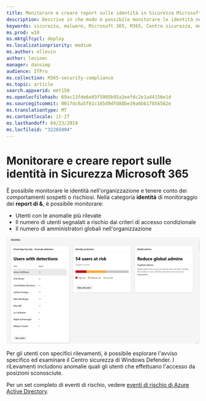 ```yaml
---
title: Monitorare e creare report sulle identità in Sicurezza Microsoft 365
description: Descrive in che modo è possibile monitorare le identità nell'organizzazione e tenere conto dei comportamenti sospetti o rischiosi.
keywords: sicurezza, malware, Microsoft 365, M365, Centro sicurezza, monitoraggio, report, identità
ms.prod: w10
ms.mktglfcycl: deploy
ms.localizationpriority: medium
ms.author: ellevin
author: levinec
manager: dansimp
audience: ITPro
ms.collection: M365-security-compliance
ms.topic: article
search.appverid: met150
ms.openlocfilehash: 69ac13fde6e83f5905b95a3eefdc2e1a44156e1d
ms.sourcegitcommit: 0017dc6a5f81c165d9dfd88be39a6bb17856582e
ms.translationtype: MT
ms.contentlocale: it-IT
ms.lasthandoff: 04/23/2019
ms.locfileid: "32265894"
---
```

# <a name="monitor-and-report-identities-in-microsoft-365-security"></a>Monitorare e creare report sulle identità in Sicurezza Microsoft 365

È possibile monitorare le identità nell'organizzazione e tenere conto dei comportamenti sospetti o rischiosi. Nella categoria **identità** di monitoraggio dei **report di &**, è possibile monitorare:

* Utenti con le anomalie più rilevate
* Il numero di utenti segnalati a rischio dai criteri di accesso condizionale
* Il numero di amministratori globali nell'organizzazione

![Categoria identità di monitoraggio della pagina report di &](./media/security-docs/identities.png)

Per gli utenti con specifici rilevamenti, è possibile esplorare l'avviso specifico ed esaminare il Centro sicurezza di Windows Defender. I riLevamenti includono anomalie quali gli utenti che effettuano l'accesso da posizioni sconosciute.

Per un set completo di eventi di rischio, vedere [eventi di rischio di Azure Active Directory](https://docs.microsoft.com/azure/active-directory/reports-monitoring/concept-risk-events).
